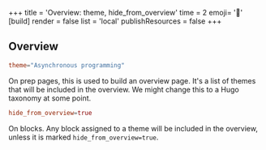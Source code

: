 +++
title = 'Overview: theme, hide_from_overview'
time = 2
emoji= '🦉'
[build]
  render = false
  list = 'local'
  publishResources = false
+++

## Overview

```toml
theme="Asynchronous programming"
```

On prep pages, this is used to build an overview page. It's a list of themes that will be included in the overview. We might change this to a Hugo taxonomy at some point.

```toml
hide_from_overview=true
```

On blocks. Any block assigned to a theme will be included in the overview, unless it is marked `hide_from_overview=true`.
